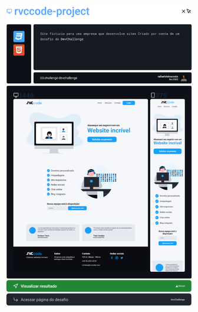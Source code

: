 
[![readme](img/readme.svg)](https://github.com/rafaelvieiracosta)
[![link resultado](https://raw.githubusercontent.com/rafaelvieiracosta/rafaelvieiracosta/3a37f7ba3e5de3d4f376c11793335085c6b5fbdf/components/acessar-resultado.svg)](https://rvccode-project.vercel.app/)
[![link desafio](https://raw.githubusercontent.com/rafaelvieiracosta/rafaelvieiracosta/3a37f7ba3e5de3d4f376c11793335085c6b5fbdf/components/acessar-desafio2.svg)](https://www.devchallenge.com.br/challenges/5ed47992adee277fae224a0b/details)
